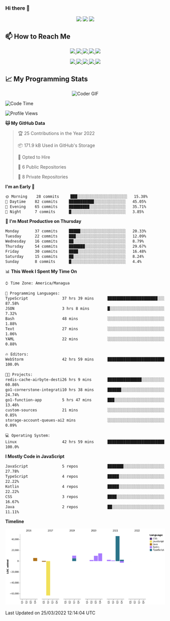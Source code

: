 ### Hi there 👋

<!--
**DevKenny/DevKenny** is a ✨ _special_ ✨ repository because its `README.md` (this file) appears on your GitHub profile.

Here are some ideas to get you started:

- 🔭 I’m currently working on ...
- 🌱 I’m currently learning ...
- 👯 I’m looking to collaborate on ...
- 🤔 I’m looking for help with ...
- 💬 Ask me about ...
- 📫 How to reach me: ...
- 😄 Pronouns: ...
- ⚡ Fun fact: ...
-->

<p align = "center">
  <img src="https://github-readme-stats.vercel.app/api?username=DevKenny&count_private=true&show_icons=true&theme=graywhite&line_height=30&hide_border=true">
  <img src="https://github-readme-stats.vercel.app/api/top-langs/?username=DevKenny&hide=html,css&theme=graywhite&hide_border=true">
  <img src="https://github-profile-summary-cards.vercel.app/api/cards/profile-details?username=DevKenny&theme=vue">
</p>

## 📫 How to Reach Me

<p align="center">
 <a href="https://devkenny.github.io">
  <img src="https://img.shields.io/badge/DevKenny-%23206A5D.svg?&style=for-the-badge&logo=jquery&logoColor=white" />
 </a>

 <a href="https://www.linkedin.com/in/hreal92">
  <img src="https://img.shields.io/badge/connect-%230077B5.svg?&style=for-the-badge&logo=linkedin&logoColor=white" />
 </a>

 <a href="https://join.skype.com/invite/IQ6gVADlpBSM">
  <img src="https://img.shields.io/badge/chat-%2300AFF0.svg?&style=for-the-badge&logo=skype&logoColor=white" />
 </a>

 <a href="mailto:realherrold@gmail.com">
  <img src="https://img.shields.io/badge/email-%23C14438.svg?&style=for-the-badge&logo=Gmail&logoColor=white" />
 </a>

 <a href="https://wa.me/50589517503">
  <img src="https://img.shields.io/badge/Whatsapp-%2300BFA5.svg?&style=for-the-badge&logo=Whatsapp&logoColor=white" />
 </a>
</p>

<p align="center">
  <a href="#">
    <img src="https://badges.pufler.dev/visits/DevKenny/DevKenny?style=flat-square&color=green&logo=github">
  </a>
  <a href="#">
    <img src="https://badges.pufler.dev/years/DevKenny?style=flat-square&color=green&logo=github">
  </a>
  <a href="#">
    <img src="https://badges.pufler.dev/repos/DevKenny?style=flat-square&color=green&logo=github">
  </a>
  <a href="#">
    <img src="https://badges.pufler.dev/gists/DevKenny?style=flat-square&color=green&logo=github">
  </a>
  <a href="#">
    <img src="https://badges.pufler.dev/commits/monthly/DevKenny?style=flat-square&color=green&logo=github">
  </a>
</p>

## 📈 My Programming Stats

<p align="center">
 <img src="https://www.mygo.ge/uploads/blog/1584023795.jpg" alt="Coder GIF" style="max-width:500px">
</p>

<!--START_SECTION:waka-->
![Code Time](http://img.shields.io/badge/Code%20Time-3%2C649%20hrs%208%20mins-blue)

![Profile Views](http://img.shields.io/badge/Profile%20Views-0-blue)

**🐱 My GitHub Data** 

> 🏆 25 Contributions in the Year 2022
 > 
> 📦 171.9 kB Used in GitHub's Storage 
 > 
> 💼 Opted to Hire
 > 
> 📜 6 Public Repositories 
 > 
> 🔑 8 Private Repositories  
 > 
**I'm an Early 🐤** 

```text
🌞 Morning    28 commits     ███░░░░░░░░░░░░░░░░░░░░░░   15.38% 
🌆 Daytime    82 commits     ███████████░░░░░░░░░░░░░░   45.05% 
🌃 Evening    65 commits     █████████░░░░░░░░░░░░░░░░   35.71% 
🌙 Night      7 commits      █░░░░░░░░░░░░░░░░░░░░░░░░   3.85%

```
📅 **I'm Most Productive on Thursday** 

```text
Monday       37 commits     █████░░░░░░░░░░░░░░░░░░░░   20.33% 
Tuesday      22 commits     ███░░░░░░░░░░░░░░░░░░░░░░   12.09% 
Wednesday    16 commits     ██░░░░░░░░░░░░░░░░░░░░░░░   8.79% 
Thursday     54 commits     ███████░░░░░░░░░░░░░░░░░░   29.67% 
Friday       30 commits     ████░░░░░░░░░░░░░░░░░░░░░   16.48% 
Saturday     15 commits     ██░░░░░░░░░░░░░░░░░░░░░░░   8.24% 
Sunday       8 commits      █░░░░░░░░░░░░░░░░░░░░░░░░   4.4%

```


📊 **This Week I Spent My Time On** 

```text
⌚︎ Time Zone: America/Managua

💬 Programming Languages: 
TypeScript               37 hrs 39 mins      ██████████████████████░░░   87.58% 
JSON                     3 hrs 8 mins        █░░░░░░░░░░░░░░░░░░░░░░░░   7.32% 
Bash                     48 mins             ░░░░░░░░░░░░░░░░░░░░░░░░░   1.88% 
Text                     27 mins             ░░░░░░░░░░░░░░░░░░░░░░░░░   1.06% 
YAML                     22 mins             ░░░░░░░░░░░░░░░░░░░░░░░░░   0.88%

🔥 Editors: 
WebStorm                 42 hrs 59 mins      █████████████████████████   100.0%

🐱‍💻 Projects: 
redis-cache-airbyte-desti26 hrs 9 mins       ███████████████░░░░░░░░░░   60.86% 
go1-cornerstone-integrati10 hrs 38 mins      ██████░░░░░░░░░░░░░░░░░░░   24.74% 
go1-function-app         5 hrs 47 mins       ███░░░░░░░░░░░░░░░░░░░░░░   13.46% 
custom-sources           21 mins             ░░░░░░░░░░░░░░░░░░░░░░░░░   0.85% 
storage-account-queues-ai2 mins              ░░░░░░░░░░░░░░░░░░░░░░░░░   0.09%

💻 Operating System: 
Linux                    42 hrs 59 mins      █████████████████████████   100.0%

```

**I Mostly Code in JavaScript** 

```text
JavaScript               5 repos             ███████░░░░░░░░░░░░░░░░░░   27.78% 
TypeScript               4 repos             █████░░░░░░░░░░░░░░░░░░░░   22.22% 
Kotlin                   4 repos             █████░░░░░░░░░░░░░░░░░░░░   22.22% 
CSS                      3 repos             ████░░░░░░░░░░░░░░░░░░░░░   16.67% 
Java                     2 repos             ██░░░░░░░░░░░░░░░░░░░░░░░   11.11%

```


**Timeline**

![Chart not found](https://raw.githubusercontent.com/DevKenny/DevKenny/main/charts/bar_graph.png) 


 Last Updated on 25/03/2022 12:14:04 UTC
<!--END_SECTION:waka-->
